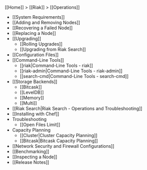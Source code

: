 [[Home]] > [[Riak]] > [[Operations]]

* [[System Requirements]]
* [[Adding and Removing Nodes]]
* [[Recovering a Failed Node]]
* [[Replacing a Node]]
* [[Upgrading]]
  * [[Rolling Upgrades]]
  * [[Upgrading from Riak Search]]
* [[Configuration Files]]
* [[Command-Line Tools]]
  * [[riak|Command-Line Tools - riak]]
  * [[riak-admin|Command-Line Tools - riak-admin]]
  * [[search-cmd|Command-Line Tools - search-cmd]]
* [[Storage Backends]]
  * [[Bitcask]]
  * [[LevelDB]]
  * [[Memory]]
  * [[Multi]]
* [[Riak Search|Riak Search - Operations and Troubleshooting]]
* [[Installing with Chef]]
* Troubleshooting
  * [[Open Files Limit]]
* Capacity Planning
  * [[Cluster|Cluster Capacity Planning]]
  * [[Bitcask|Bitcask Capacity Planning]]
* [[Network Security and Firewall Configurations]]
* [[Benchmarking]]
* [[Inspecting a Node]]
* [[Release Notes]]
